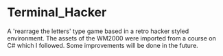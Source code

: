 # Terminal_Hacker
A 'rearrage the letters' type game based in a retro hacker styled environment.
The assets of the WM2000 were imported from a course on C# which I followed.
Some improvements will be done in the future.
